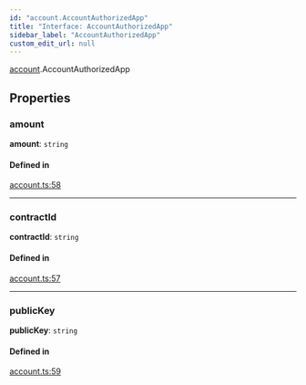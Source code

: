 ```yaml
---
id: "account.AccountAuthorizedApp"
title: "Interface: AccountAuthorizedApp"
sidebar_label: "AccountAuthorizedApp"
custom_edit_url: null
---
```


[account](../modules/account.md).AccountAuthorizedApp

## Properties

### amount

 **amount**: `string`

#### Defined in

[account.ts:58](https://github.com/maxhr/near--near-api-js/blob/a0c9a104/packages/near-api-js/src/account.ts#L58)

___

### contractId

 **contractId**: `string`

#### Defined in

[account.ts:57](https://github.com/maxhr/near--near-api-js/blob/a0c9a104/packages/near-api-js/src/account.ts#L57)

___

### publicKey

 **publicKey**: `string`

#### Defined in

[account.ts:59](https://github.com/maxhr/near--near-api-js/blob/a0c9a104/packages/near-api-js/src/account.ts#L59)
